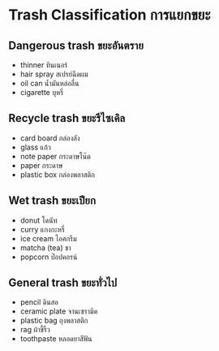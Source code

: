 # Trash Classification การแยกขยะ

## Dangerous trash ขยะอันตราย

- thinner ทินเนอร์
- hair spray สเปรย์ฉีดผม
- oil can น้ำมันหล่อลื่น
- cigarette บุหรี่

## Recycle trash ขยะรีไซเคิล

- card board กล่องลัง
- glass แก้ว
- note paper กระดาษโน๊ต
- paper กระดาษ
- plastic box กล่องพลาสติก

## Wet trash ขยะเปียก

- donut โดนัท
- curry แกงกะหรี่
- ice cream ไอศกรีม
- matcha (tea) ชา
- popcorn ป๊อปคอรน์

## General trash ขยะทั่วไป

- pencil ดินสอ
- ceramic plate จานเซรามิค
- plastic bag ถุงพลาสติก
- rag ผ้าขี้ริ้ว
- toothpaste หลอดยาสีฟัน